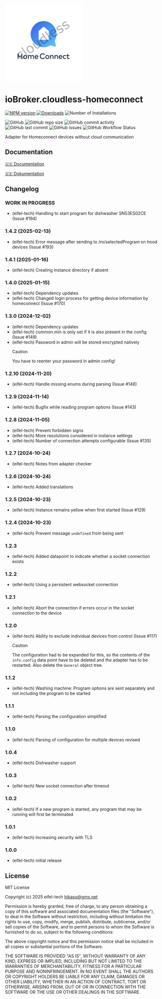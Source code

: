 ![Logo](admin/cloudless-homeconnect.png)

# ioBroker.cloudless-homeconnect

[![NPM version](https://img.shields.io/npm/v/iobroker.cloudless-homeconnect.svg)](https://www.npmjs.com/package/iobroker.cloudless-homeconnect)
[![Downloads](https://img.shields.io/npm/dm/iobroker.cloudless-homeconnect.svg)](https://www.npmjs.com/package/iobroker.cloudless-homeconnect)
![Number of Installations](https://iobroker.live/badges/cloudless-homeconnect-installed.svg)

![GitHub](https://img.shields.io/github/license/eifel-tech/iobroker.cloudless-homeconnect?style=flat-square)
![GitHub repo size](https://img.shields.io/github/repo-size/eifel-tech/iobroker.cloudless-homeconnect?logo=github&style=flat-square)
![GitHub commit activity](https://img.shields.io/github/commit-activity/m/eifel-tech/iobroker.cloudless-homeconnect?logo=github&style=flat-square)
![GitHub last commit](https://img.shields.io/github/last-commit/eifel-tech/iobroker.cloudless-homeconnect?logo=github&style=flat-square)
![GitHub issues](https://img.shields.io/github/issues/eifel-tech/iobroker.cloudless-homeconnect?logo=github&style=flat-square)
![GitHub Workflow Status](https://img.shields.io/github/actions/workflow/status/eifel-tech/iobroker.cloudless-homeconnect/test-and-release.yml?branch=master&logo=github&style=flat-square)

Adapter for Homeconnect devices without cloud communication

## Documentation

[🇺🇸 Documentation](./docs/en/README.md)

[🇩🇪 Dokumentation](./docs/de/README.md)

## Changelog

<!--
  Placeholder for the next version (at the beginning of the line):
  ### **WORK IN PROGRESS**
-->

### **WORK IN PROGRESS**

- (eifel-tech) Handling to start program for dishwasher SN53ES02CE (Issue #194)

### 1.4.2 (2025-02-13)

- (eifel-tech) Error message after sending to /ro/selectedProgram on hood devices (Issue #193)

### 1.4.1 (2025-01-16)

- (eifel-tech) Creating instance directory if absent

### 1.4.0 (2025-01-15)

- (eifel-tech) Dependency updates
- (eifel-tech) Changed login process for getting device information by homeconnect (Issue #170)

### 1.3.0 (2024-12-02)

- (eifel-tech) Dependency updates
- (eifel-tech) common.min is only set if it is also present in the config (Issue #149)
- (eifel-tech) Password in admin will be stored encrypted natively
    > [!CAUTION]
    > You have to reenter your password in admin config!

### 1.2.10 (2024-11-20)

- (eifel-tech) Handle missing enums during parsing (Issue #148)

### 1.2.9 (2024-11-14)

- (eifel-tech) Bugfix while reading program options (Issue #143)

### 1.2.8 (2024-11-05)

- (eifel-tech) Prevent forbidden signs
- (eifel-tech) More resolutions considered in instance settings
- (eifel-tech) Number of connection attempts configurable (Issue #135)

### 1.2.7 (2024-10-24)

- (eifel-tech) Notes from adapter checker

### 1.2.6 (2024-10-24)

- (eifel-tech) Added translations

### 1.2.5 (2024-10-23)

- (eifel-tech) Instance remains yellow when first started (Issue #129)

### 1.2.4 (2024-10-23)

- (eifel-tech) Prevent message `undefined` from being sent

### 1.2.3

- (eifel-tech) Added datapoint to indicate whether a socket connection exists

### 1.2.2

- (eifel-tech) Using a persistent websocket connection

### 1.2.1

- (eifel-tech) Abort the connection if errors occur in the socket connection to the device

### 1.2.0

- (eifel-tech) Ability to exclude individual devices from control (Issue #117)
    > [!CAUTION]
    > The configuration had to be expanded for this, so the contents of the `info.config` data point have to be deleted and the adapter has to be restarted. Also delete the `General` object tree.

### 1.1.2

- (eifel-tech) Washing machine: Program options are sent separately and not including the program to be started

### 1.1.1

- (eifel-tech) Parsing the configuration simplified

### 1.1.0

- (eifel-tech) Parsing of configuration for multiple devices revised

### 1.0.4

- (eifel-tech) Dishwasher support

### 1.0.3

- (eifel-tech) New socket connection after timeout

### 1.0.2

- (eifel-tech) If a new program is started, any program that may be running will first be terminated

### 1.0.1

- (eifel-tech) Increasing security with TLS

### 1.0.0

- (eifel-tech) initial release

## License

MIT License

Copyright (c) 2025 eifel-tech <hikaso@gmx.net>

Permission is hereby granted, free of charge, to any person obtaining a copy
of this software and associated documentation files (the "Software"), to deal
in the Software without restriction, including without limitation the rights
to use, copy, modify, merge, publish, distribute, sublicense, and/or sell
copies of the Software, and to permit persons to whom the Software is
furnished to do so, subject to the following conditions:

The above copyright notice and this permission notice shall be included in all
copies or substantial portions of the Software.

THE SOFTWARE IS PROVIDED "AS IS", WITHOUT WARRANTY OF ANY KIND, EXPRESS OR
IMPLIED, INCLUDING BUT NOT LIMITED TO THE WARRANTIES OF MERCHANTABILITY,
FITNESS FOR A PARTICULAR PURPOSE AND NONINFRINGEMENT. IN NO EVENT SHALL THE
AUTHORS OR COPYRIGHT HOLDERS BE LIABLE FOR ANY CLAIM, DAMAGES OR OTHER
LIABILITY, WHETHER IN AN ACTION OF CONTRACT, TORT OR OTHERWISE, ARISING FROM,
OUT OF OR IN CONNECTION WITH THE SOFTWARE OR THE USE OR OTHER DEALINGS IN THE
SOFTWARE.
